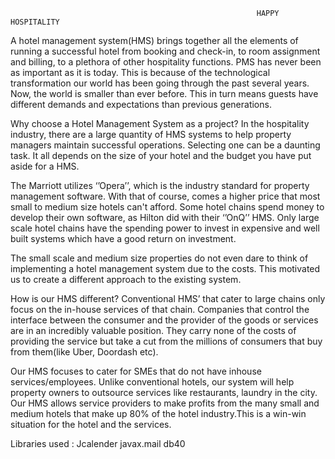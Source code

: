                                                            HAPPY HOSPITALITY

A hotel management system(HMS) brings together all the elements of running a successful hotel from booking and check-in, to room assignment and billing, to a plethora of other hospitality functions. PMS has never been as important as it is today. This is because of the technological transformation our world has been going through the past several years. Now, the world is smaller than ever before. This in turn means guests have different demands and expectations than previous generations.


Why choose a Hotel Management System as a project?
In the hospitality industry, there are a large quantity of HMS systems to help property managers maintain successful operations. Selecting one can be a daunting task. It all depends on the size of your hotel and the budget you have put aside for a HMS.

The Marriott utilizes ‘’Opera’’, which is the industry standard for property management software. With that of course, comes a higher price that most small to medium size hotels can't afford. Some hotel chains spend money to develop their own software, as Hilton did with their ‘’OnQ’’ HMS. Only large scale hotel chains have the spending power to invest in expensive and well built systems which have a good return on investment.

The small scale and medium size properties do not even dare to think of implementing a hotel management system due to the costs. This motivated us to create a different approach to the existing system.


How is our HMS different?
Conventional HMS’ that cater to large chains only focus on the in-house services of that chain. Companies that control the interface between the consumer and the provider of the goods or services are in an incredibly valuable position. They carry none of the costs of providing the service but take a cut from the millions of consumers that buy from them(like Uber, Doordash etc).

Our HMS focuses to cater  for SMEs that do not have inhouse services/employees. Unlike conventional hotels, our system will help property owners to outsource services like restaurants, laundry in the city. Our HMS allows service providers to make profits from the many small and medium hotels that make up 80% of the hotel industry.This is a win-win situation for the hotel and the services.


Libraries used :
Jcalender
javax.mail
db40







